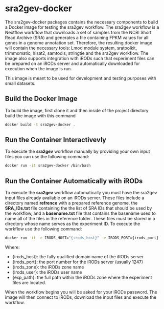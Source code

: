 # sra2gev-docker
The sra2gev-docker packages contains the necessary components to build a Docker image for testing the sra2gev workflow. The sra2gev workflow is a Nextflow workflow that downloads a set of samples from the NCBI Short Read Archive (SRA) and generates a file containing FPKM values for all genes in a genome annotation set.   Therefore, the resulting docker image will contain the necessary tools: Lmod module system, sratoolkit, trimmomatic, hisat2, samtools, stringtie and the sra2gev workflow.  The image also supports integration with iRODs such that experiment files can be prepared on an iRODs server and automatically downloaded for execution when the image is run.

This image is meant to be used for development and testing purposes with small datasets.

## Build the Docker Image
To build the image, first clone it and then inside of the project directory build the image with this command

```bash
docker build -t sra2gev-docker .
```

## Run the Container Interactivevly
To execute the **sra2gev** workflow manually by providing your own input files you can use the following command:

```bash
docker run -it sra2gev-docker /bin/bash
```

## Run the Container Automatically with iRODs
To execute the **sra2gev** workflow automatically you must have the sra2gev input files already available on an iRODs server.  These files include a directory named **refrence** with a prepared reference genome, the **SRA_IDs.txt** file containing the the list of SRA IDs that should be used by the workflow, and a **basename.txt** file that contains the basename used to name all of the files in the reference folder.  These files must be stored in a directory whose name serves as the experiment ID.  To execute the workflow use the following command:

```bash
docker run -it -e IRODS_HOST="{irods_host}" -e IRODS_PORT={irods_port} -e IRODS_USER_NAME="{irods_user}" -e IRODS_ZONE_NAME="{irods_zone}" -e EXPPATH="{exp_path}" sra2gev-docker
```
Where:
- {irods_host}: the fully qualified domain name of the iRODs server
- {irods_port}: the port number for the iRODs server (usually 1247)
- {irods_zone}: the iRODs zone name
- {irods_user}: the iRODs user name
- {exp_path}: the full path within the iRODs zone where the experiment files are located.

When the workflow begins you will be asked for your iRODs password.  The image will then connect to iRODs, download the input files and execute the workflow.  


